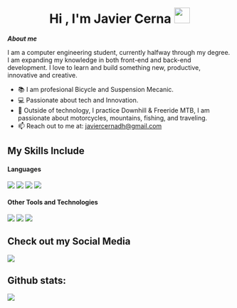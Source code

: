 <h1 align="center"><b>Hi , I'm Javier Cerna </b><img src="https://media.giphy.com/media/hvRJCLFzcasrR4ia7z/giphy.gif" width="35"></h1>
<!--  -->

***About me***

 I am a computer engineering student, currently halfway through my degree. I am expanding my knowledge in both front-end and back-end development. I love to learn and build something new, productive, innovative and creative.

- 📚 I am profesional Bicycle and Suspension Mecanic.
- 💻 Passionate about tech and Innovation.
- 🌲 Outside of technology, I practice Downhill & Freeride MTB, I am passionate about motorcycles, mountains, fishing, and traveling.
- 📫 Reach out to me at: <a href="javiercernadh@gmail.com">javiercernadh@gmail.com</a>

## My Skills Include

<h4> Languages </h4>
<span> 
  <img src="https://img.shields.io/badge/HTML5-E34F26?style=for-the-badge&logo=html5&logoColor=white">
  <img src="https://img.shields.io/badge/CSS3-1572B6?style=for-the-badge&logo=css3&logoColor=white">
  <img src="https://img.shields.io/badge/JavaScript-F7DF1E?style=for-the-badge&logo=javascript&logoColor=black">
  <img src="https://img.shields.io/badge/python-3670A0?style=for-the-badge&logo=python&logoColor=ffdd54">
 


</span>


<h4> Other Tools and Technologies </h4>
<span>
  <img src="https://img.shields.io/badge/Git-F05032?style=for-the-badge&logo=git&logoColor=white">
  <img src="https://img.shields.io/badge/Notion-%23000000.svg?style=for-the-badge&logo=notion&logoColor=white">
  <img src="https://img.shields.io/badge/MySQL-00000F?style=for-the-badge&logo=mysql&logoColor=white">




</span>

## Check out my Social Media

<a href= "https://www.instagram.com/javier_cerna_/">
    <img src="https://img.shields.io/badge/Instagram-%23E4405F.svg?style=for-the-badge&logo=Instagram&logoColor=white">
</a>


<h2>Github stats:</h2> 

![](https://github-readme-stats.vercel.app/api?username=jaacern&show_icons=true&theme=tokyonight&hide_border=true&locale=en)
